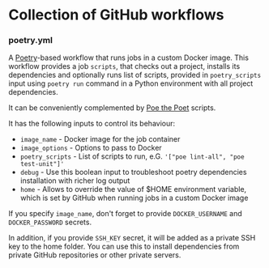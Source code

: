 # Collection of GitHub workflows

### poetry.yml

A [Poetry](https://python-poetry.org/)-based workflow that runs jobs in a custom Docker image.
This workflow provides a job `scripts`, that checks out a project, installs its dependencies
and optionally runs list of scripts, provided in `poetry_scripts` input using `poetry run`
command in a Python environment with all project dependencies.

It can be conveniently complemented by [Poe the Poet](https://github.com/nat-n/poethepoet)
scripts.

It has the following inputs to control its behaviour:
- `image_name` - Docker image for the job container
- `image_options` -  Options to pass to Docker
- `poetry_scripts` - List of scripts to run, e.G. `'["poe lint-all", "poe test-unit"]'`
- `debug` - Use this boolean input to troubleshoot poetry dependencies installation with richer log output
- `home` - Allows to override the value of $HOME environment variable, which is set by GitHub when running
    jobs in a custom Docker image

If you specify `image_name`, don't forget to provide `DOCKER_USERNAME` and `DOCKER_PASSWORD` secrets.

In addition, if you provide `SSH_KEY` secret, it will be added as a private SSH key to the home folder.
You can use this to install dependencies from private GitHub repositories or other private servers.
